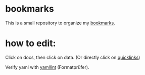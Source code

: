 # bookmarks

This is a small repository to organize my 
[bookmarks](https://pali31.github.io/bookmarks/#quicklinks). 

# how to edit: 
Click on docs, then click on data.
(Or directly click on [quicklinks](https://github.com/pali31/bookmarks/blob/master/docs/_data/quicklinks.yml))

Verify yaml with [yamllint](http://www.yamllint.com) (Formatprüfer).
